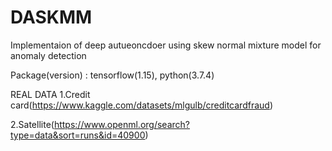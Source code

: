 # DASKMM
Implementaion of deep autueoncdoer using skew normal mixture model for anomaly detection 

Package(version)
: tensorflow(1.15), python(3.7.4)

REAL DATA
1.Credit card(https://www.kaggle.com/datasets/mlgulb/creditcardfraud)

2.Satellite(https://www.openml.org/search?type=data&sort=runs&id=40900)
